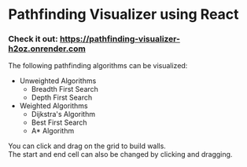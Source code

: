 # Pathfinding Visualizer using React

### Check it out: https://pathfinding-visualizer-h2oz.onrender.com

The following pathfinding algorithms can be visualized:

- Unweighted Algorithms
  - Breadth First Search
  - Depth First Search
- Weighted Algorithms
  - Dijkstra's Algorithm
  - Best First Search
  - A\* Algorithm

You can click and drag on the grid to build walls.\
The start and end cell can also be changed by clicking and dragging.
